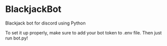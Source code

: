 # BlackjackBot
Blackjack bot for discord using Python

To set it up properly, make sure to add your bot token to .env file. Then just run bot.py!
